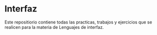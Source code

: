 # Interfaz
Este repositiorio contiene todas las practicas, trabajos y ejercicios que se realicen para la materia de Lenguajes de interfaz.
